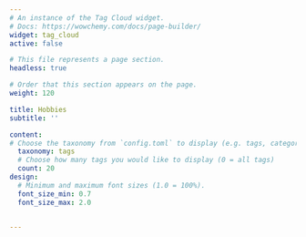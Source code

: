```yaml
---
# An instance of the Tag Cloud widget.
# Docs: https://wowchemy.com/docs/page-builder/
widget: tag_cloud
active: false

# This file represents a page section.
headless: true

# Order that this section appears on the page.
weight: 120

title: Hobbies
subtitle: ''

content:
# Choose the taxonomy from `config.toml` to display (e.g. tags, categories)
  taxonomy: tags
  # Choose how many tags you would like to display (0 = all tags)
  count: 20
design:
  # Minimum and maximum font sizes (1.0 = 100%).
  font_size_min: 0.7
  font_size_max: 2.0


---
```


